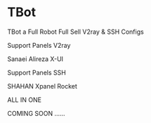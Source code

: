 # TBot
TBot a Full Robot Full Sell V2ray &amp; SSH Configs

Support Panels V2ray

Sanaei
Alireza
X-UI

Support Panels SSH

SHAHAN
Xpanel
Rocket

ALL IN ONE

COMING SOON ......

